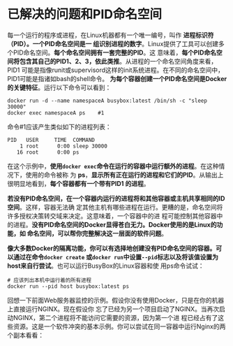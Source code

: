 已解决的问题和PID命名空间
===================================================================================
每一个运行的程序或进程，在Linux机器都有一个唯一编号，叫作 **进程标识符（PID）。一个PID命名空间是一
组识别进程的数字**。Linux提供了工具可以创建多个PID命名空间。**每个命名空间拥有一套完整的PID**。这
意味着，**每个PID命名空间将包含其自己的PID1、2、3，依此类推**。从进程的一个命名空间角度来看，PID1
可能是指像runit或supervisord这样的init系统进程。在不同的命名空间中，PID1可能是指诸如bash的shell命令。
**为每个容器创建一个PID命名空间是Docker的关键特征**。运行以下命令可以看到：
```shell 
docker run -d --name namespaceA busybox:latest /bin/sh -c "sleep 30000"
docker exec namespaceA ps    #1
```
命令#1应该产生类似如下的进程列表：
```
PID   USER     TIME  COMMAND
    1 root      0:00 sleep 30000
   16 root      0:00 ps
```
在这个示例中，**使用`docker exec`命令在运行的容器中运行额外的进程**。在这种情况下，使用的命令被称
为 **ps**，**显示所有正在运行的进程和它们的PID**。从输出上很明显地看到，**每个容器都有一个带有PID1
的进程**。

**若没有PID命名空间，在一个容器内运行的进程将和其他容器或主机共享相同的ID空间**。这样，容器无法确
定其他主机有哪些进程在运行。更糟的是，命名空间将许多授权决策转交域来决定。这意味着，一个容器中的进
程可能控制其他容器中的进程。**没有PID命名空间的Docker显得苍白无力。Docker使用的是Linux的功能，如
命名空间，可以帮你完整解决这一层面的软件问题**。

**像大多数Docker的隔离功能，你可以有选择地创建没有PID命名空间的容器。可以通过在命令`docker create`
或`docker run`中设置`--pid`标志以及将该值设置为host来自行尝试**。也可以运行BusyBox的Linux容器和使
用ps命令试试：
```shell 
# 应该列出本机中运行着的所有进程
docker run --pid host busybox:latest ps
```
回想一下前面Web服务器监控的示例。假设你没有使用Docker，只是在你的机器上直接运行NGINX。现在假设你
忘了已经为另一个项目启动了NGINX。当再次启动NGINX，第二个进程将不能访问它需要的资源，因为第一个进
程已经占有了这些资源。这是一个软件冲突的基本示例。你可以尝试在同一容器中运行Nginx的两个副本看看：
```shell

```
